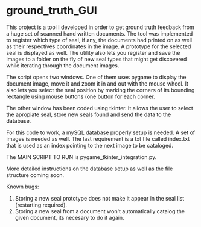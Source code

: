 # ground_truth_GUI

This project is a tool I developed in order to get ground truth feedback from a huge set of scanned hand written documents.
The tool was implemented to register which type of seal, if any, the documents had printed on as well as their respectives
coordinates in the image. A prototype for the selected seal is displayed as well. The utility also lets you register and save the
images to a folder on the fly of new seal types that might get discovered while iterating through the document images.

The script opens two windows. One of them uses pygame to display the document image, move it and zoom it in and out with the mouse
wheel. It also lets you select the seal position by marking the corners of its bounding rectangle using mouse buttons (one button
for each corner.

The other window has been coded using tkinter. It allows the user to select the apropiate seal, store new seals found and send the
data to the database.

For this code to work, a mySQL database properly setup is needed. A set of images is needed as well. The last requirement is a txt
file called index.txt that is used as an index pointing to the next image to be cataloged.

The MAIN SCRIPT TO RUN is pygame_tkinter_integration.py.

More detailed instructions on the database setup as well as the file structure coming soon.


Known bugs:
  1) Storing a new seal prototype does not make it appear in the seal list (restarting required).
  2) Storing a new seal from a document won't automatically catalog the given document, its necesary to do it again.
